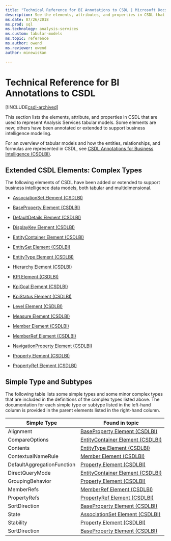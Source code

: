 ```yaml
---
title: "Technical Reference for BI Annotations to CSDL | Microsoft Docs"
description: See the elements, attributes, and properties in CSDL that are used to represent Analysis Services tabular models.
ms.date: 07/26/2018
ms.prod: sql
ms.technology: analysis-services
ms.custom: tabular-models
ms.topic: reference
ms.author: owend
ms.reviewer: owend
author: minewiskan

---
```

# Technical Reference for BI Annotations to CSDL

[!INCLUDE[csdl-archived](../includes/csdl-archived.md)]

  This section lists the elements, attribute, and properties in CSDL that are used to represent Analysis Services tabular models. Some elements are new; others have been annotated or extended to support business intelligence modeling.  
  
 For an overview of tabular models and how the entities, relationships, and formulas are represented in CSDL, see [CSDL Annotations for Business Intelligence &#40;CSDLBI&#41;](csdl-annotations-for-business-intelligence-csdlbi.md).  
  
## Extended CSDL Elements: Complex Types

 The following elements of CSDL have been added or extended to support business intelligence data models, both tabular and multidimensional.  
  
-   [AssociationSet Element &#40;CSDLBI&#41;](associationset-element-csdlbi.md)  
  
-   [BaseProperty Element &#40;CSDLBI&#41;](baseproperty-element-csdlbi.md)  
  
-   [DefaultDetails Element &#40;CSDLBI&#41;](defaultdetails-element-csdlbi.md)  
  
-   [DisplayKey Element &#40;CSDLBI&#41;](displaykey-element-csdlbi.md)  
  
-   [EntityContainer Element &#40;CSDLBI&#41;](entitycontainer-element-csdlbi.md)  
  
-   [EntitySet Element &#40;CSDLBI&#41;](entityset-element-csdlbi.md)  
  
-   [EntityType Element &#40;CSDLBI&#41;](entitytype-element-csdlbi.md)  
  
-   [Hierarchy Element &#40;CSDLBI&#41;](hierarchy-element-csdlbi.md)  
  
-   [KPI Element &#40;CSDLBI&#41;](kpi-element-csdlbi.md)  
  
-   [KpiGoal Element &#40;CSDLBI&#41;](kpigoal-element-csdlbi.md)  
  
-   [KpiStatus Element &#40;CSDLBI&#41;](kpistatus-element-csdlbi.md)  
  
-   [Level Element &#40;CSDLBI&#41;](level-element-csdlbi.md)  
  
-   [Measure Element &#40;CSDLBI&#41;](measure-element-csdlbi.md)  
  
-   [Member Element &#40;CSDLBI&#41;](member-element-csdlbi.md)  
  
-   [MemberRef Element &#40;CSDLBI&#41;](memberref-element-csdlbi.md)  
  
-   [NavigationProperty Element &#40;CSDLBI&#41;](navigationproperty-element-csdlbi.md)  
  
-   [Property Element &#40;CSDLBI&#41;](property-element-csdlbi.md)  
  
-   [PropertyRef Element &#40;CSDLBI&#41;](propertyref-element-csdlbi.md)  
  
## Simple Type and Subtypes

 The following table lists some simple types and some minor complex types that are included in the definitions of the complex types listed above. The documentation for each simple type or subtype listed in the left-hand column is provided in the parent elements listed in the right-hand column.  
  
|Simple Type|Found in topic|  
|-----------------|--------------------|  
|Alignment|[BaseProperty Element &#40;CSDLBI&#41;](baseproperty-element-csdlbi.md)|  
|CompareOptions|[EntityContainer Element &#40;CSDLBI&#41;](entitycontainer-element-csdlbi.md)|  
|Contents|[EntityType Element &#40;CSDLBI&#41;](entitytype-element-csdlbi.md)|  
|ContextualNameRule|[Member Element &#40;CSDLBI&#41;](member-element-csdlbi.md)|  
|DefaultAggregationFunction|[Property Element &#40;CSDLBI&#41;](property-element-csdlbi.md)|  
|DirectQueryMode|[EntityContainer Element &#40;CSDLBI&#41;](entitycontainer-element-csdlbi.md)|  
|GroupingBehavior|[Property Element &#40;CSDLBI&#41;](property-element-csdlbi.md)|  
|MemberRefs|[MemberRef Element &#40;CSDLBI&#41;](memberref-element-csdlbi.md)|  
|PropertyRefs|[PropertyRef Element &#40;CSDLBI&#41;](propertyref-element-csdlbi.md)|  
|SortDirection|[BaseProperty Element &#40;CSDLBI&#41;](baseproperty-element-csdlbi.md)|  
|State|[AssociationSet Element &#40;CSDLBI&#41;](associationset-element-csdlbi.md)|  
|Stability|[Property Element &#40;CSDLBI&#41;](property-element-csdlbi.md)|  
|SortDirection|[BaseProperty Element &#40;CSDLBI&#41;](baseproperty-element-csdlbi.md)|  
  